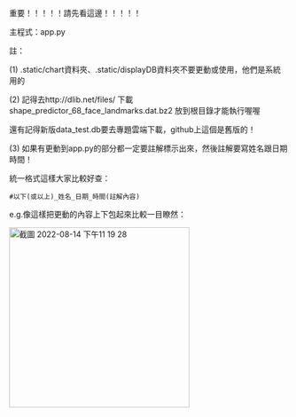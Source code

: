 重要！！！！！請先看這邊！！！！！

主程式：app.py

註：

(1) .static/chart資料夾、.static/displayDB資料夾不要更動或使用，他們是系統用的

(2) 記得去http://dlib.net/files/ 下載shape_predictor_68_face_landmarks.dat.bz2 放到根目錄才能執行喔喔

   還有記得新版data_test.db要去專題雲端下載，github上這個是舊版的！

(3) 如果有更動到app.py的部分都一定要註解標示出來，然後註解要寫姓名跟日期時間！

   統一格式這樣大家比較好查：

    #以下(或以上)_姓名_日期_時間(註解內容)
    
   e.g.像這樣把更動的內容上下包起來比較一目瞭然：
    
   <img width="325" alt="截圖 2022-08-14 下午11 19 28" src="https://user-images.githubusercontent.com/86204411/184544551-809dbf44-9398-4d02-9270-c7c3a6f5e071.png">
